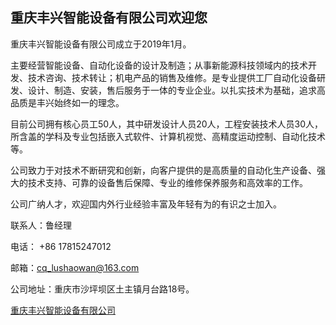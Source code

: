 ## 重庆丰兴智能设备有限公司欢迎您


重庆丰兴智能设备有限公司成立于2019年1月。

主要经营智能设备、自动化设备的设计及制造；从事新能源科技领域内的技术开发、技术咨询、技术转让；机电产品的销售及维修。是专业提供工厂自动化设备研发、设计、制造、安装，售后服务于一体的专业企业。以扎实技术为基础，追求高品质是丰兴始终如一的理念。

目前公司拥有核心员工50人，其中研发设计人员20人，工程安装技术人员30人，所含盖的学科及专业包括嵌入式软件、计算机视觉、高精度运动控制、自动化技术等。

公司致力于对技术不断研究和创新，向客户提供的是高质量的自动化生产设备、强大的技术支持、可靠的设备售后保障、专业的维修保养服务和高效率的工作。

公司广纳人才，欢迎国内外行业经验丰富及年轻有为的有识之士加入。

联系人：鲁经理

电话： +86 17815247012

邮箱：[cq_lushaowan@163.com](cq_lushaowan@163.com)



公司地址：重庆市沙坪坝区土主镇月台路18号。

[重庆丰兴智能设备有限公司](http://www.023001.com/qiye/9220963.html)

